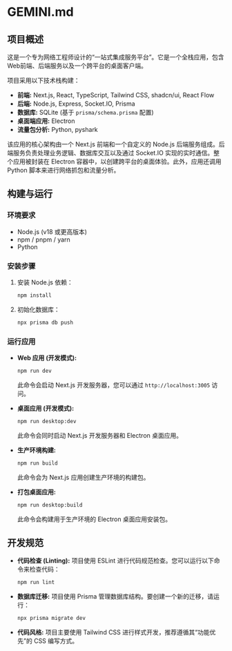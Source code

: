 # GEMINI.md

## 项目概述

这是一个专为网络工程师设计的“一站式集成服务平台”。它是一个全栈应用，包含Web前端、后端服务以及一个跨平台的桌面客户端。

项目采用以下技术栈构建：

*   **前端:** Next.js, React, TypeScript, Tailwind CSS, shadcn/ui, React Flow
*   **后端:** Node.js, Express, Socket.IO, Prisma
*   **数据库:** SQLite (基于 `prisma/schema.prisma` 配置)
*   **桌面端应用:** Electron
*   **流量包分析:** Python, pyshark

该应用的核心架构由一个 Next.js 前端和一个自定义的 Node.js 后端服务组成。后端服务负责处理业务逻辑、数据库交互以及通过 Socket.IO 实现的实时通信。整个应用被封装在 Electron 容器中，以创建跨平台的桌面体验。此外，应用还调用 Python 脚本来进行网络抓包和流量分析。

## 构建与运行

### 环境要求

*   Node.js (v18 或更高版本)
*   npm / pnpm / yarn
*   Python

### 安装步骤

1.  安装 Node.js 依赖：
    ```bash
    npm install
    ```
2.  初始化数据库：
    ```bash
    npx prisma db push
    ```

### 运行应用

*   **Web 应用 (开发模式):**
    ```bash
    npm run dev
    ```
    此命令会启动 Next.js 开发服务器，您可以通过 `http://localhost:3005` 访问。

*   **桌面应用 (开发模式):**
    ```bash
    npm run desktop:dev
    ```
    此命令会同时启动 Next.js 开发服务器和 Electron 桌面应用。

*   **生产环境构建:**
    ```bash
    npm run build
    ```
    此命令会为 Next.js 应用创建生产环境的构建包。

*   **打包桌面应用:**
    ```bash
    npm run desktop:build
    ```
    此命令会构建用于生产环境的 Electron 桌面应用安装包。

## 开发规范

*   **代码检查 (Linting):** 项目使用 ESLint 进行代码规范检查。您可以运行以下命令来检查代码：
    ```bash
    npm run lint
    ```
*   **数据库迁移:** 项目使用 Prisma 管理数据库结构。要创建一个新的迁移，请运行：
    ```bash
    npx prisma migrate dev
    ```
*   **代码风格:** 项目主要使用 Tailwind CSS 进行样式开发，推荐遵循其“功能优先”的 CSS 编写方式。